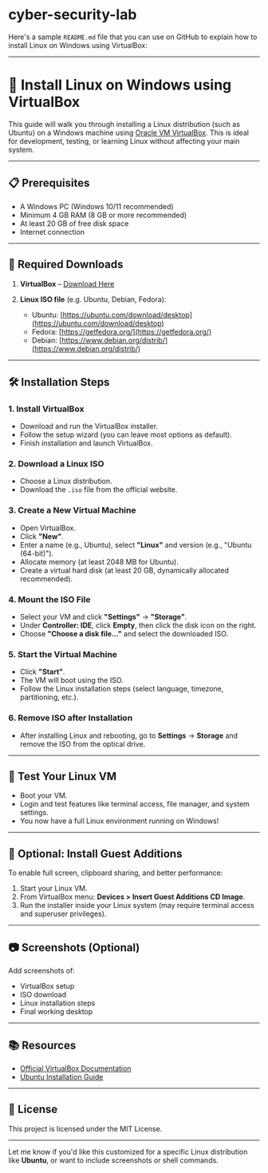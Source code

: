# cyber-security-lab
Here's a sample `README.md` file that you can use on GitHub to explain how to install Linux on Windows using VirtualBox:

---

# 🐧 Install Linux on Windows using VirtualBox

This guide will walk you through installing a Linux distribution (such as Ubuntu) on a Windows machine using [Oracle VM VirtualBox](https://www.virtualbox.org/). This is ideal for development, testing, or learning Linux without affecting your main system.

---

## 📋 Prerequisites

* A Windows PC (Windows 10/11 recommended)
* Minimum 4 GB RAM (8 GB or more recommended)
* At least 20 GB of free disk space
* Internet connection

---

## 🧰 Required Downloads

1. **VirtualBox** – [Download Here](https://www.virtualbox.org/wiki/Downloads)
2. **Linux ISO file** (e.g. Ubuntu, Debian, Fedora):

   * Ubuntu: [https://ubuntu.com/download/desktop](https://ubuntu.com/download/desktop)
   * Fedora: [https://getfedora.org/](https://getfedora.org/)
   * Debian: [https://www.debian.org/distrib/](https://www.debian.org/distrib/)

---

## 🛠 Installation Steps

### 1. Install VirtualBox

* Download and run the VirtualBox installer.
* Follow the setup wizard (you can leave most options as default).
* Finish installation and launch VirtualBox.

### 2. Download a Linux ISO

* Choose a Linux distribution.
* Download the `.iso` file from the official website.

### 3. Create a New Virtual Machine

* Open VirtualBox.
* Click **"New"**.
* Enter a name (e.g., Ubuntu), select **"Linux"** and version (e.g., "Ubuntu (64-bit)").
* Allocate memory (at least 2048 MB for Ubuntu).
* Create a virtual hard disk (at least 20 GB, dynamically allocated recommended).

### 4. Mount the ISO File

* Select your VM and click **"Settings"** → **"Storage"**.
* Under **Controller: IDE**, click **Empty**, then click the disk icon on the right.
* Choose **"Choose a disk file…"** and select the downloaded ISO.

### 5. Start the Virtual Machine

* Click **"Start"**.
* The VM will boot using the ISO.
* Follow the Linux installation steps (select language, timezone, partitioning, etc.).

### 6. Remove ISO after Installation

* After installing Linux and rebooting, go to **Settings** → **Storage** and remove the ISO from the optical drive.

---

## 🧪 Test Your Linux VM

* Boot your VM.
* Login and test features like terminal access, file manager, and system settings.
* You now have a full Linux environment running on Windows!

---

## 🚀 Optional: Install Guest Additions

To enable full screen, clipboard sharing, and better performance:

1. Start your Linux VM.
2. From VirtualBox menu: **Devices > Insert Guest Additions CD Image**.
3. Run the installer inside your Linux system (may require terminal access and superuser privileges).

---

## 📷 Screenshots (Optional)

Add screenshots of:

* VirtualBox setup
* ISO download
* Linux installation steps
* Final working desktop

---

## 📚 Resources

* [Official VirtualBox Documentation](https://www.virtualbox.org/manual/)
* [Ubuntu Installation Guide](https://ubuntu.com/tutorials/install-ubuntu-desktop)

---

## 📌 License

This project is licensed under the MIT License.

---

Let me know if you'd like this customized for a specific Linux distribution like **Ubuntu**, or want to include screenshots or shell commands.
